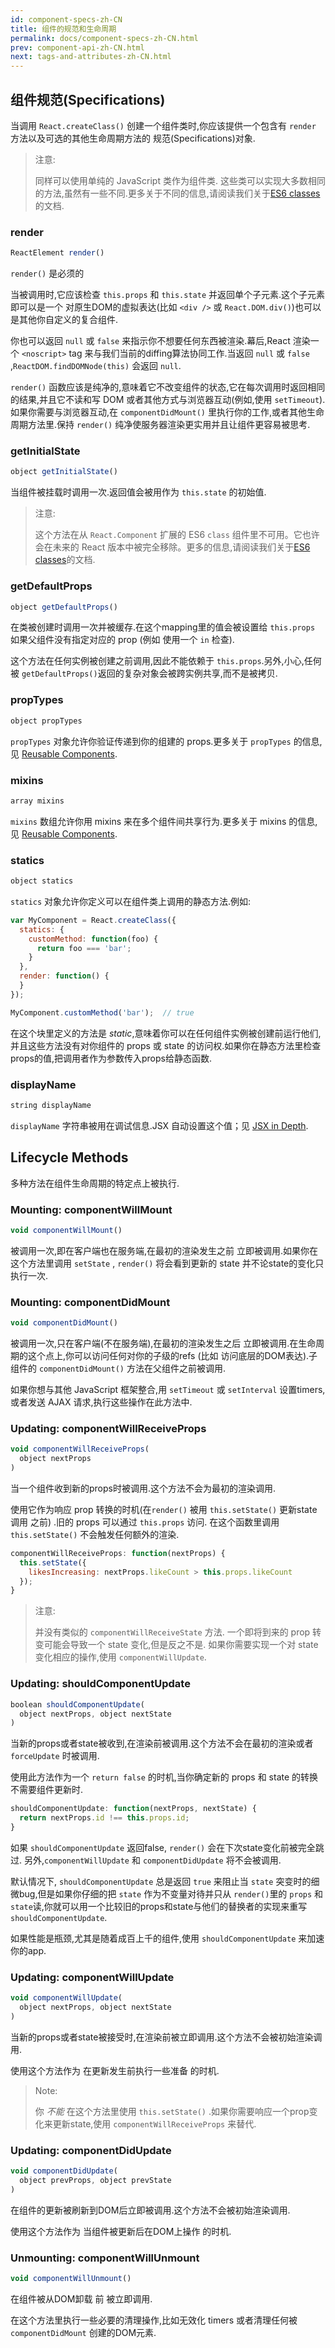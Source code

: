```yaml
---
id: component-specs-zh-CN
title: 组件的规范和生命周期
permalink: docs/component-specs-zh-CN.html
prev: component-api-zh-CN.html
next: tags-and-attributes-zh-CN.html
---
```


## 组件规范(Specifications)

当调用 `React.createClass()` 创建一个组件类时,你应该提供一个包含有 `render` 方法以及可选的其他生命周期方法的 规范(Specifications)对象.

> 注意:
>
> 同样可以使用单纯的 JavaScript 类作为组件类. 这些类可以实现大多数相同的方法,虽然有一些不同.更多关于不同的信息,请阅读我们关于[ES6 classes](/react/docs/reusable-components.html#es6-classes)的文档.

### render

```javascript
ReactElement render()
```

 `render()` 是必须的

 当被调用时,它应该检查 `this.props` 和 `this.state` 并返回单个子元素.这个子元素即可以是一个 对原生DOM的虚拟表达(比如 `<div />` 或 `React.DOM.div()`)也可以是其他你自定义的复合组件.

 你也可以返回 `null` 或 `false` 来指示你不想要任何东西被渲染.幕后,React 渲染一个 `<noscript>` tag 来与我们当前的diffing算法协同工作.当返回 `null` 或 `false` ,`ReactDOM.findDOMNode(this)` 会返回 `null`.

 `render()` 函数应该是纯净的,意味着它不改变组件的状态,它在每次调用时返回相同的结果,并且它不读和写 DOM 或者其他方式与浏览器互动(例如,使用 `setTimeout`).如果你需要与浏览器互动,在 `componentDidMount()` 里执行你的工作,或者其他生命周期方法里.保持 `render()` 纯净使服务器渲染更实用并且让组件更容易被思考.


 ### getInitialState

 ```javascript
object getInitialState()
```

当组件被挂载时调用一次.返回值会被用作为 `this.state` 的初始值.

> 注意:
>
> 这个方法在从 `React.Component` 扩展的 ES6 `class` 组件里不可用。它也许会在未来的 React 版本中被完全移除。更多的信息,请阅读我们关于[ES6 classes](/react/docs/reusable-components.html#es6-classes)的文档.


### getDefaultProps

```javascript
object getDefaultProps()
```

在类被创建时调用一次并被缓存.在这个mapping里的值会被设置给 `this.props` 如果父组件没有指定对应的 prop (例如 使用一个 `in` 检查).

这个方法在任何实例被创建之前调用,因此不能依赖于 `this.props`.另外,小心,任何被 `getDefaultProps()`返回的复杂对象会被跨实例共享,而不是被拷贝.


### propTypes

```javascript
object propTypes
```

 `propTypes` 对象允许你验证传递到你的组建的 props.更多关于 `propTypes` 的信息,见 [Reusable Components](/react/docs/reusable-components.html).


### mixins

```javascript
array mixins
```

 `mixins` 数组允许你用 mixins 来在多个组件间共享行为.更多关于 mixins 的信息,见 [Reusable Components](/react/docs/reusable-components.html).


### statics

```javascript
object statics
```

`statics` 对象允许你定义可以在组件类上调用的静态方法.例如:

```javascript
var MyComponent = React.createClass({
  statics: {
    customMethod: function(foo) {
      return foo === 'bar';
    }
  },
  render: function() {
  }
});

MyComponent.customMethod('bar');  // true
```

在这个块里定义的方法是 _static_,意味着你可以在任何组件实例被创建前运行他们,并且这些方法没有对你组件的  props 或 state 的访问权.如果你在静态方法里检查props的值,把调用者作为参数传入props给静态函数.


### displayName

```javascript
string displayName
```

`displayName` 字符串被用在调试信息.JSX 自动设置这个值；见 [JSX in Depth](/react/docs/jsx-in-depth.html#the-transform).


## Lifecycle Methods

多种方法在组件生命周期的特定点上被执行.


### Mounting: componentWillMount

```javascript
void componentWillMount()
```

被调用一次,即在客户端也在服务端,在最初的渲染发生之前 立即被调用.如果你在这个方法里调用 `setState` , `render()` 将会看到更新的 state 并不论state的变化只执行一次.


### Mounting: componentDidMount

```javascript
void componentDidMount()
```

被调用一次,只在客户端(不在服务端),在最初的渲染发生之后 立即被调用.在生命周期的这个点上,你可以访问任何对你的子级的refs (比如 访问底层的DOM表达).子组件的 `componentDidMount()` 方法在父组件之前被调用.

如果你想与其他 JavaScript 框架整合,用 `setTimeout` 或 `setInterval` 设置timers,或者发送 AJAX 请求,执行这些操作在此方法中.


### Updating: componentWillReceiveProps

```javascript
void componentWillReceiveProps(
  object nextProps
)
```

当一个组件收到新的props时被调用.这个方法不会为最初的渲染调用.

使用它作为响应 prop 转换的时机(在`render()` 被用 `this.setState()` 更新state调用 之前) .旧的 props 可以通过 `this.props` 访问. 在这个函数里调用 `this.setState()` 不会触发任何额外的渲染.

```javascript
componentWillReceiveProps: function(nextProps) {
  this.setState({
    likesIncreasing: nextProps.likeCount > this.props.likeCount
  });
}
```

> 注意:
>
> 并没有类似的 `componentWillReceiveState` 方法. 一个即将到来的 prop 转变可能会导致一个 state 变化,但是反之不是. 如果你需要实现一个对 state 变化相应的操作,使用 `componentWillUpdate`.


### Updating: shouldComponentUpdate

```javascript
boolean shouldComponentUpdate(
  object nextProps, object nextState
)
```

当新的props或者state被收到,在渲染前被调用.这个方法不会在最初的渲染或者 `forceUpdate` 时被调用.

使用此方法作为一个 `return false` 的时机,当你确定新的 props 和 state 的转换不需要组件更新时.

```javascript
shouldComponentUpdate: function(nextProps, nextState) {
  return nextProps.id !== this.props.id;
}
```

如果 `shouldComponentUpdate` 返回false, `render()` 会在下次state变化前被完全跳过. 另外,`componentWillUpdate` 和 `componentDidUpdate` 将不会被调用.

默认情况下, `shouldComponentUpdate` 总是返回 `true` 来阻止当 `state` 突变时的细微bug,但是如果你仔细的把 `state` 作为不变量对待并只从 `render()`里的 `props` 和 `state`读,你就可以用一个比较旧的props和state与他们的替换者的实现来重写 `shouldComponentUpdate`.

如果性能是瓶颈,尤其是随着成百上千的组件,使用 `shouldComponentUpdate` 来加速你的app.


### Updating: componentWillUpdate

```javascript
void componentWillUpdate(
  object nextProps, object nextState
)
```

当新的props或者state被接受时,在渲染前被立即调用.这个方法不会被初始渲染调用.

使用这个方法作为 在更新发生前执行一些准备 的时机.

> Note:
>
> 你 *不能* 在这个方法里使用 `this.setState()` .如果你需要响应一个prop变化来更新state,使用 `componentWillReceiveProps` 来替代.


### Updating: componentDidUpdate

```javascript
void componentDidUpdate(
  object prevProps, object prevState
)
```

在组件的更新被刷新到DOM后立即被调用.这个方法不会被初始渲染调用.

使用这个方法作为 当组件被更新后在DOM上操作 的时机.


### Unmounting: componentWillUnmount

```javascript
void componentWillUnmount()
```

在组件被从DOM卸载 前 被立即调用.

在这个方法里执行一些必要的清理操作,比如无效化 timers 或者清理任何被 `componentDidMount` 创建的DOM元素.
